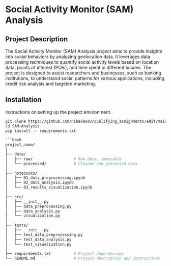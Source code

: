 # Social Activity Monitor (SAM) Analysis

## Project Description

The Social Activity Monitor (SAM) Analysis project aims to provide insights into social behaviors by analyzing geolocation data. It leverages data processing techniques to quantify social activity levels based on location data, points of interest (POIs), and time spent in different locales. The project is designed to assist researchers and businesses, such as banking institutions, to understand social patterns for various applications, including credit risk analysis and targeted marketing.

## Installation

Instructions on setting up the project environment.

```bash
git clone https://github.com/nibekasov/qualifying_assignments/edit/main/EDA/RaiffeisenBank/Geo.git
cd SAM-Analysis
pip install -r requirements.txt

```bash
project_name/
│
├── data/
│   ├── raw/                  # Raw data, immutable
│   └── processed/            # Cleaned and processed data
│
├── notebooks/
│   ├── 01_data_preprocessing.ipynb
│   ├── 02_data_analysis.ipynb
│   └── 03_results_visualization.ipynb
│
├── src/
│   ├── __init__.py
│   ├── data_preprocessing.py
│   ├── data_analysis.py
│   └── visualization.py
│
├── tests/
│   ├── __init__.py
│   ├── test_data_preprocessing.py
│   ├── test_data_analysis.py
│   └── test_visualization.py
│
├── requirements.txt          # Project dependencies
└── README.md                 # Project description and instructions
